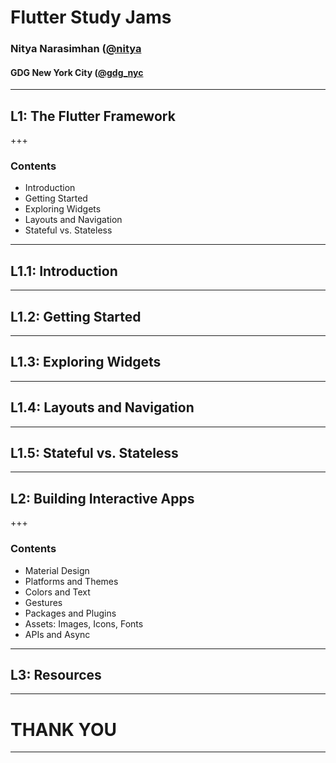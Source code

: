 # Flutter Study Jams
### Nitya Narasimhan ([@nitya](https://twitter.com/nitya)
#### GDG New York City ([@gdg_nyc](https://twitter.com/gdg_nyc)

---
## L1: The Flutter Framework

+++ 
### Contents

 * Introduction
 * Getting Started
 * Exploring Widgets
 * Layouts and Navigation
 * Stateful vs. Stateless
 
---

## L1.1: Introduction

---

## L1.2: Getting Started

---

## L1.3: Exploring Widgets

---

## L1.4: Layouts and Navigation

---

## L1.5: Stateful vs. Stateless

---

## L2: Building Interactive Apps

+++ 
### Contents

 * Material Design
 * Platforms and Themes
 * Colors and Text
 * Gestures
 * Packages and Plugins
 * Assets: Images, Icons, Fonts
 * APIs and Async

---

## L3: Resources

---

# THANK YOU

---
